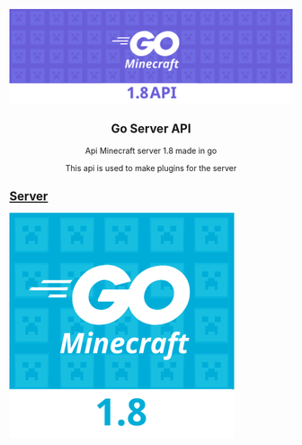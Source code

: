 
<p align="center">

  <img src="github/background-api.png" alt="logo">

  <h2 align="center"><strong>Go Server API</strong></h3>

  <p align="center">
    Api Minecraft server 1.8 made in go
  </p>

  <p align="center"> This api is used to make plugins for the server </p>
  <a href="https://github.com/MineLC/Go-Server/">
    <h2>
      <strong>Server</strong>
    </h2>
    <img src="github/server.png" alt="logo">
  </a>
</p>